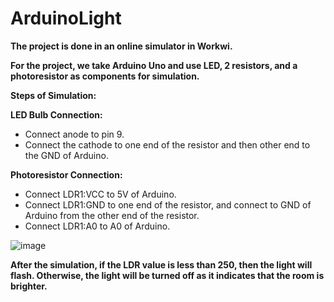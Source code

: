 # ArduinoLight

**The project is done in an online simulator in Workwi.**

**For the project, we take Arduino Uno and use LED, 2 resistors, and a photoresistor as components for simulation.**

**Steps of Simulation:**

**LED Bulb Connection:**
- Connect anode to pin 9.
- Connect the cathode to one end of the resistor and then other end to the GND of Arduino.

**Photoresistor Connection:**
- Connect LDR1:VCC to 5V of Arduino.
- Connect LDR1:GND to one end of the resistor, and connect to GND of Arduino from the other end of the resistor.
- Connect LDR1:A0 to A0 of Arduino.

![image](https://github.com/RokayaNeeraj/ArduinoLight/assets/83056819/9686fe06-5118-4628-9f36-7735e2e5b298)

**After the simulation, if the LDR value is less than 250, then the light will flash. Otherwise, the light will be turned off as it indicates that the room is brighter.**
